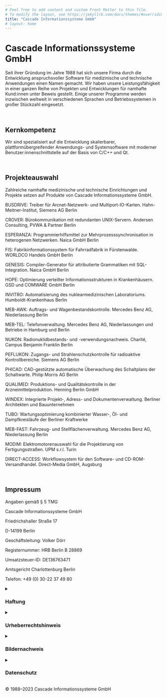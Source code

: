 ```yaml
---
# Feel free to add content and custom Front Matter to this file.
# To modify the layout, see https://jekyllrb.com/docs/themes/#overriding-theme-defaults
title: "Cascade Informationssysteme GmbH"
# layout: home
---
```


# Cascade Informationssysteme GmbH

Seit ihrer Gründung im Jahre 1988 hat sich unsere Firma durch die Entwicklung anspruchsvoller Software für medizinische und technische Anwendungen einen Namen gemacht. Wir haben unsere Leistungsfähigkeit in einer ganzen Reihe von Projekten und Entwicklungen für namhafte Kund:innen unter Beweis gestellt. Einige unserer Programme werden inzwischen weltweit in verschiedenen Sprachen und Betriebssystemen in großer Stückzahl eingesetzt.

<br>

## Kernkompetenz

Wir sind spezialisiert auf die Entwicklung skalierbarer, plattformübergreifender Anwendungs- und Systemsoftware mit moderner Benutzer:innenschnittstelle auf der Basis von C/C++ und Qt.

<br>

## Projekteauswahl

Zahlreiche namhafte medizinische und technische Einrichtungen und Projekte setzen auf Produkte von Cascade Informationssysteme GmbH.

BUSDRIVE: Treiber für Arcnet-Netzwerk- und Multiport-IO-Karten. Hahn-Meitner-Institut, Siemens AG Berlin

CROVER: Bürokommunikation mit redundanten UNIX-Servern. Andersen Consulting, PVWA & Partner Berlin

ESPERANZA: Programmierhilfsmittel zur Mehrprozesssynchronisation in heterogenen Netzwerken. Naica GmbH Berlin

FIS: Fabrikinformationssystem für Fahrradfabrik in Fürstenwalde. WORLDCO Handels GmbH Berlin

GENESIS: Compiler-Generator für attributierte Grammatiken mit SQL-Integration. Naica GmbH Berlin

HOPE: Optimierung verteilter Informationsstrukturen in Krankenhäusern. GSD und COMWARE GmbH Berlin

INVITRO: Automatisierung des nuklearmedizinischen
Laboratoriums. Humboldt-Krankenhaus Berlin

MEB-AWK: Auftrags- und Wagenbestandskontrolle. Mercedes Benz AG, Niederlassung Berlin

MEB-TEL: Telefonverwaltung. Mercedes Benz AG, Niederlassungen und Betriebe in Hamburg und Berlin

NUKON: Radionuklidbestands- und -verwendungsnachweis. Charité, Campus Benjamin Franklin Berlin

PEFLUKON: Zugangs- und Strahlenschutzkontrolle für radioaktive Kontrollbereiche. Siemens AG Berlin

PHICAD: CAD-gestützte automatische Überwachung des Schaltplans der Schaltwarte. Philip Morris AG Berlin

QUALIMED: Produktions- und Qualitätskontrolle in der Arzneimittelproduktion. Henning Berlin GmbH

WINDEX: Integrierte Projekt-, Adress- und Dokumentenverwaltung.
Berliner Architekten und Bauunternehmen

TUBO: Wartungsoptimierung kombinierter Wasser-, Öl- und Dampfkreisläufe der Berliner Kraftwerke

MEB-FAST: Fahrzeug- und Stellflächenverwaltung. Mercedes Benz AG, Niederlassung Berlin

MODIM: Elektromotorenauswahl für die Projektierung von Fertigungsstraßen. UPM s.r.l. Turin

DIRECT-ACCESS: Workflowsystem für den Software- und CD-ROM-Versandhandel. Direct-Media GmbH, Augsburg

<br>

## Impressum

Angaben gemäß § 5 TMG

Cascade Informationssysteme GmbH

Friedrichshaller Straße 17

D-14199 Berlin

Geschäftsleitung: Volker Dörr

Registernummer: HRB Berlin B 28869

Umsatzsteuer-ID: DE136763471

Amtsgericht Charlottenburg Berlin

Telefon: +49 (0) 30-22 37 49 80

<details>
    <summary><h3>Haftung</h3></summary>
    Unsere Webseite enthält Links zu anderen Webseiten, für deren Inhalt wir nicht verantwortlich sind. Haftung für verlinkte Websites besteht für uns nicht, da wir keine Kenntnis rechtswidriger Tätigkeiten hatten und haben, uns solche Rechtswidrigkeiten auch bisher nicht aufgefallen sind und wir Links sofort entfernen werden, sollten uns Rechtswidrigkeiten bekannt werden. Wenn Ihnen rechtswidrige Links auf unserer Website auffallen, bitten wir Sie, uns zu kontaktieren.
</details>

<details>
    <summary><h3>Urheberrechtshinweis</h3></summary>
    Die von uns erstellten Inhalte und Werke auf diesen Seiten unterliegen dem deutschen Urheber:innenrecht. Die Vervielfältigung, Bearbeitung, Verbreitung und jede Art der Verwertung außerhalb der Grenzen des Urheber:innenrechts bedürfen der schriftlichen Zustimmung von uns. Downloads und Kopien dieser Seite sind nur für den privaten, nicht-kommerziellen Gebrauch gestattet. Falls notwendig, werden wir die unerlaubte Nutzung von Teilen der Inhalte unserer Seite rechtlich verfolgen. Sollten Sie auf dieser Webseite Inhalte finden, die das Urheber:innenrecht verletzen, bitten wir Sie, uns zu kontaktieren.
</details>

<details>
    <summary><h3>Bildernachweis</h3></summary>
    Die Fotos auf dieser Webseite sind urheberrechtlich geschützt. Die Bilderrechte liegen bei uns oder den Fotograf:innen, die hier aufgeführt werden.
</details>

<details>
    <summary><h3>Datenschutz</h3></summary>
    Die Nutzung unserer Webseite ist ohne Angabe personenbezogener Daten möglich. Wir weisen darauf hin, dass die Datenübertragung im Internet (z.B. bei der Kommunikation per E-Mail) Sicherheitslücken aufweisen kann. Ein lückenloser Schutz der Daten vor dem Zugriff durch Dritte ist nicht möglich. Der Nutzung von im Rahmen der Impressumspflicht veröffentlichten Kontaktdaten durch Dritte zur Übersendung von nicht ausdrücklich angeforderter Werbung und Informationsmaterialien wird hiermit ausdrücklich widersprochen. Wir behalten uns ausdrücklich rechtliche Schritte im Falle der unverlangten Zusendung von Werbeinformationen durch beispielsweise Spam-E-Mails vor.
</details>

<br>
© 1988–2023 Cascade Informationssysteme GmbH
